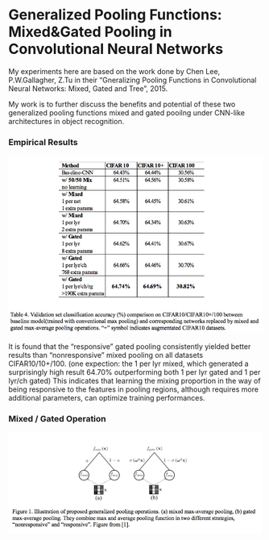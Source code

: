 # Generalized Pooling Functions: Mixed&Gated Pooling in Convolutional Neural Networks

My experiments here are based on the work done by Chen Lee, P.W.Gallagher, Z.Tu in their “Gneralizing Pooling Functions in Convolutional Neural Networks: Mixed, Gated and Tree”, 2015.

My work is to further discuss the benefits and potential of these two generalized pooling functions mixed and gated pooilng under CNN-like architectures in object recognition.

### Empirical Results

<img src=https://raw.githubusercontent.com/celisun/Generalized-Pooling-Functions-Mixed-and-Gated-in-Convolutional-Neural-Networks/master/table-comparison.png width="650">

It is found that the “responsive” gated pooling consistently yielded better results than “nonresponsive” mixed pooling on all datasets CIFAR10/10+/100. (one expection: the 1 per lyr mixed, which generated a surprisingly high result 64.70% outperforming both 1 per lyr gated and 1 per lyr/ch gated) This indicates that learning the mixing proportion in the way of being responsive to the features in pooling regions, although requires more additional parameters, can optimize training performances.

### Mixed / Gated Operation
<img src=https://raw.githubusercontent.com/celisun/Generalized-Pooling-Functions-Mixed-and-Gated-in-Convolutional-Neural-Networks/master/graph.png width="650">



